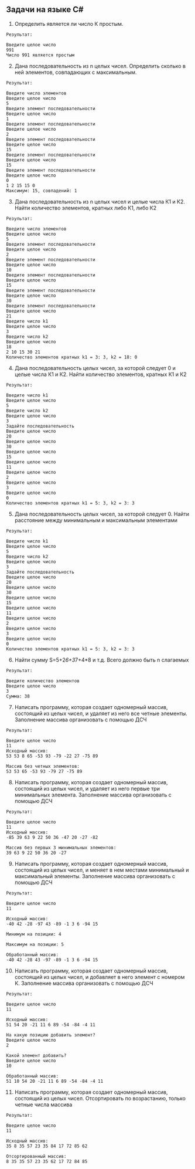 ## Задачи на языке C#
1. Определить является ли число К простым.
```
Результат:

Введите целое число
991
Число 991 является простым
```

2. Дана последовательность из n целых чисел. Определить сколько в ней элементов, совпадающих с максимальным.

```
Результат:

Введите число элементов
Введите целое число
5
Введите элемент последовательности
Введите целое число
1
Введите элемент последовательности
Введите целое число
2
Введите элемент последовательности
Введите целое число
15
Введите элемент последовательности
Введите целое число
15
Введите элемент последовательности
Введите целое число
0
1 2 15 15 0
Максимум: 15, совпадений: 1
```

3. Дана последовательность из n целых чисел и целые числа К1 и К2. Найти количество элементов, кратных либо К1, либо К2

```
Результат:

Введите число элементов
Введите целое число
5
Введите элемент последовательности
Введите целое число
2
Введите элемент последовательности
Введите целое число
10
Введите элемент последовательности
Введите целое число
15
Введите элемент последовательности
Введите целое число
30
Введите элемент последовательности
Введите целое число
21
Введите число k1
Введите целое число
3
Введите число k2
Введите целое число
18
2 10 15 30 21
Количество элементов кратных k1 = 3: 3, k2 = 18: 0
```

4. Дана последовательность целых чисел, за которой следует 0 и целые числа К1 и К2. Найти количество элементов, кратных К1 и К2
```
Результат:

Введите число k1
Введите целое число
5
Введите число k2
Введите целое число
3
Задайте последовательность
Введите целое число
20
Введите целое число
30
Введите целое число
15
Введите целое число
11
Введите целое число
2
Введите целое число
3
Введите целое число
0
Количество элементов кратных k1 = 5: 3, k2 = 3: 3
```

5. Дана последовательность целых чисел, за которой следует 0. Найти расстояние между минимальным и максимальным элементами
```
Результат:

Введите число k1
Введите целое число
5
Введите число k2
Введите целое число
3
Задайте последовательность
Введите целое число
20
Введите целое число
30
Введите целое число
15
Введите целое число
11
Введите целое число
2
Введите целое число
3
Введите целое число
0
Количество элементов кратных k1 = 5: 3, k2 = 3: 3
```

6. Найти сумму S=5+2*6+3*7+4*8 и т.д. Всего должно быть n слагаемых
```
Результат:

Введите количество элементов
Введите целое число
3
Сумма: 38
```

7. Написать программу, которая создает одномерный массив, состоящий из целых чисел, и удаляет из него все четные элементы. Заполнение массива организовать с помощью ДСЧ
```
Результат:

Введите целое число
11
Исходный массив:
53 53 8 65 -53 93 -79 -22 27 -75 89

Массив без четных элементов:
53 53 65 -53 93 -79 27 -75 89
```

8. Написать программу, которая создает одномерный массив, состоящий из целых чисел, и удаляет из него первые три минимальных элемента. Заполнение массива организовать с помощью ДСЧ
```
Результат:

Введите целое число
11
Исходный массив:
-85 39 63 9 22 50 36 -47 20 -27 -82

Массив без первых 3 минимальных элементов:
39 63 9 22 50 36 20 -27
```

9. Написать программу, которая создает одномерный массив, состоящий из целых чисел, и меняет в нем местами минимальный и максимальный элементы. Заполнение массива организовать с помощью ДСЧ
```
Результат:

Введите целое число
11

Исходный массив:
-40 42 -28 -97 43 -89 -1 3 6 -94 15

Минимум на позиции: 4

Максимум на позиции: 5

Обработанный массив:
-40 42 -28 43 -97 -89 -1 3 6 -94 15
```

10. Написать программу, которая создает одномерный массив, состоящий из целых чисел, и добавляет в него элемент с номером К. Заполнение массива организовать с помощью ДСЧ
```
Результат:

Введите целое число
11

Исходный массив:
51 54 20 -21 11 6 89 -54 -84 -4 11

На какую позицию добавить элемент?
Введите целое число
2

Какой элемент добавить?
Введите целое число
10

Обработанный массив:
51 10 54 20 -21 11 6 89 -54 -84 -4 11
```

11. Написать программу, которая создает одномерный массив, состоящий из целых чисел. Отсортировать по возрастанию, только четные числа массива
```
Результат:

Введите целое число
11

Исходный массив:
35 8 35 57 23 35 84 17 72 85 62

Отсортированный массив:
8 35 35 57 23 35 62 17 72 84 85
```